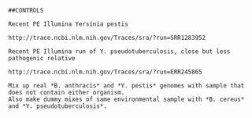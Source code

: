     ##CONTROLS 
    
    Recent PE Illumina Yersinia pestis
    
    http://trace.ncbi.nlm.nih.gov/Traces/sra/?run=SRR1283952
    
    Recent PE Illumina run of Y. pseudotuberculosis, close but less pathogenic relative
    
    http://trace.ncbi.nlm.nih.gov/Traces/sra/?run=ERR245865
    
    Mix up real *B. anthracis* and *Y. pestis* genomes with sample that does not contain either organism.  
    Also make dummy mixes of same environmental sample with *B. cereus* and *Y. pseudotuberculosis*.
